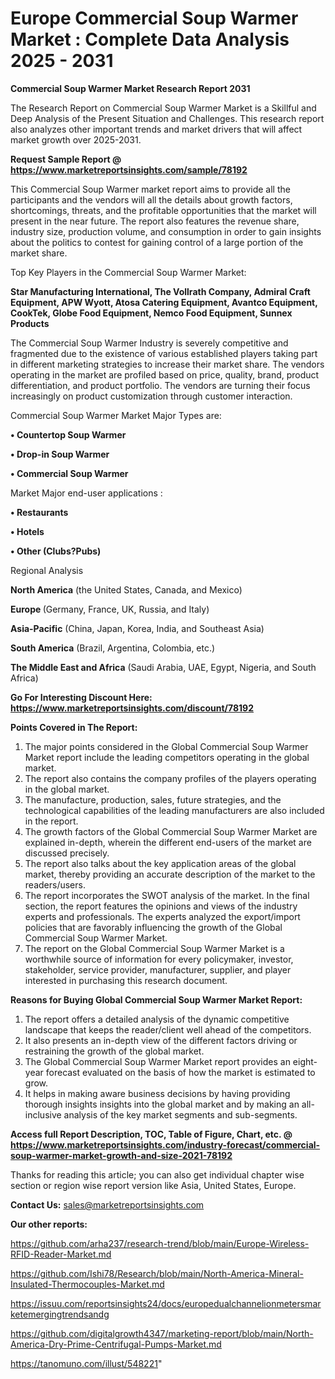 # Europe Commercial Soup Warmer Market : Complete Data Analysis 2025 - 2031

<strong>Commercial Soup Warmer Market Research Report 2031</strong>

The Research Report on Commercial Soup Warmer Market is a Skillful and Deep Analysis of the Present Situation and Challenges. This research report also analyzes other important trends and market drivers that will affect market growth over 2025-2031.

<strong>Request Sample Report @ <a href=https://www.marketreportsinsights.com/sample/78192>https://www.marketreportsinsights.com/sample/78192</a></strong>

This Commercial Soup Warmer market report aims to provide all the participants and the vendors will all the details about growth factors, shortcomings, threats, and the profitable opportunities that the market will present in the near future. The report also features the revenue share, industry size, production volume, and consumption in order to gain insights about the politics to contest for gaining control of a large portion of the market share.

Top Key Players in the Commercial Soup Warmer Market:

<strong>Star Manufacturing International, The Vollrath Company, Admiral Craft Equipment, APW Wyott, Atosa Catering Equipment, Avantco Equipment, CookTek, Globe Food Equipment, Nemco Food Equipment, Sunnex Products</strong>

The Commercial Soup Warmer Industry is severely competitive and fragmented due to the existence of various established players taking part in different marketing strategies to increase their market share. The vendors operating in the market are profiled based on price, quality, brand, product differentiation, and product portfolio. The vendors are turning their focus increasingly on product customization through customer interaction.

Commercial Soup Warmer Market Major Types are:

<strong>• Countertop Soup Warmer

• Drop-in Soup Warmer

• Commercial Soup Warmer</strong>

Market Major end-user applications :

<strong>• Restaurants

• Hotels

• Other (Clubs?Pubs)</strong>

Regional Analysis

</u><strong><b>North America</b></strong> (the United States, Canada, and Mexico)

<strong><b>Europe </b></strong>(Germany, France, UK, Russia, and Italy)

<strong><b>Asia-Pacific</b></strong> (China, Japan, Korea, India, and Southeast Asia)

<strong><b>South America</b></strong> (Brazil, Argentina, Colombia, etc.)

<strong><b>The Middle East and Africa</b></strong> (Saudi Arabia, UAE, Egypt, Nigeria, and South Africa)

<strong>Go For Interesting Discount Here: <a href=https://www.marketreportsinsights.com/discount/78192>https://www.marketreportsinsights.com/discount/78192</a></strong>

<strong>Points Covered in The Report:</strong>
<ol>
  <li>The major points considered in the Global Commercial Soup Warmer Market report include the leading competitors operating in the global market.</li>
  <li>The report also contains the company profiles of the players operating in the global market.</li>
  <li>The manufacture, production, sales, future strategies, and the technological capabilities of the leading manufacturers are also included in the report.</li>
  <li>The growth factors of the Global Commercial Soup Warmer Market are explained in-depth, wherein the different end-users of the market are discussed precisely.</li>
  <li>The report also talks about the key application areas of the global market, thereby providing an accurate description of the market to the readers/users.</li>
  <li>The report incorporates the SWOT analysis of the market. In the final section, the report features the opinions and views of the industry experts and professionals. The experts analyzed the export/import policies that are favorably influencing the growth of the Global Commercial Soup Warmer Market.</li>
  <li>The report on the Global Commercial Soup Warmer Market is a worthwhile source of information for every policymaker, investor, stakeholder, service provider, manufacturer, supplier, and player interested in purchasing this research document.</li>
</ol>
<strong>Reasons for Buying Global Commercial Soup Warmer Market Report:</strong>

<ol>
  <li>The report offers a detailed analysis of the dynamic competitive landscape that keeps the reader/client well ahead of the competitors.</li>
  <li>It also presents an in-depth view of the different factors driving or restraining the growth of the global market.</li>
  <li>The Global Commercial Soup Warmer Market report provides an eight-year forecast evaluated on the basis of how the market is estimated to grow.</li>
  <li>It helps in making aware business decisions by having providing thorough insights insights into the global market and by making an all-inclusive analysis of the key market segments and sub-segments.</li>
</ol>
<strong>Access full Report Description, TOC, Table of Figure, Chart, etc. @ <a href=https://www.marketreportsinsights.com/industry-forecast/commercial-soup-warmer-market-growth-and-size-2021-78192>https://www.marketreportsinsights.com/industry-forecast/commercial-soup-warmer-market-growth-and-size-2021-78192</a></strong>


Thanks for reading this article; you can also get individual chapter wise section or region wise report version like Asia, United States, Europe.

<strong>Contact Us:</strong>
sales@marketreportsinsights.com

<strong>Our other reports:</strong>

<a href=https://github.com/arha237/research-trend/blob/main/Europe-Wireless-RFID-Reader-Market.md>https://github.com/arha237/research-trend/blob/main/Europe-Wireless-RFID-Reader-Market.md</a>

<a href=https://github.com/Ishi78/Research/blob/main/North-America-Mineral-Insulated-Thermocouples-Market.md>https://github.com/Ishi78/Research/blob/main/North-America-Mineral-Insulated-Thermocouples-Market.md</a>

<a href=https://issuu.com/reportsinsights24/docs/europedualchannelionmetersmarketemergingtrendsandg>https://issuu.com/reportsinsights24/docs/europedualchannelionmetersmarketemergingtrendsandg</a>

<a href=https://github.com/digitalgrowth4347/marketing-report/blob/main/North-America-Dry-Prime-Centrifugal-Pumps-Market.md>https://github.com/digitalgrowth4347/marketing-report/blob/main/North-America-Dry-Prime-Centrifugal-Pumps-Market.md</a>

<a href=https://tanomuno.com/illust/548221>https://tanomuno.com/illust/548221</a>"

